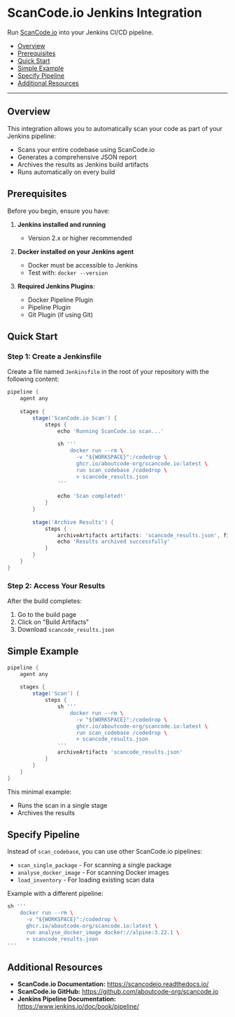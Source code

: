 # ScanCode.io Jenkins Integration

Run [ScanCode.io](https://github.com/aboutcode-org/scancode.io) into your Jenkins CI/CD 
pipeline.

- [Overview](#overview)
- [Prerequisites](#prerequisites)
- [Quick Start](#quick-start)
- [Simple Example](#simple-example)
- [Specify Pipeline](#specify-pipeline)
- [Additional Resources](#additional-resources)

---

## Overview

This integration allows you to automatically scan your code as part of your Jenkins
pipeline:

- Scans your entire codebase using ScanCode.io
- Generates a comprehensive JSON report
- Archives the results as Jenkins build artifacts
- Runs automatically on every build

## Prerequisites

Before you begin, ensure you have:

1. **Jenkins installed and running**
   - Version 2.x or higher recommended

2. **Docker installed on your Jenkins agent**
   - Docker must be accessible to Jenkins
   - Test with: `docker --version`

3. **Required Jenkins Plugins**:
   - Docker Pipeline Plugin
   - Pipeline Plugin
   - Git Plugin (if using Git)

## Quick Start

### Step 1: Create a Jenkinsfile

Create a file named `Jenkinsfile` in the root of your repository with the following
content:

```groovy
pipeline {
    agent any
    
    stages {
        stage('ScanCode.io Scan') {
            steps {
                echo 'Running ScanCode.io scan...'
                
                sh '''
                    docker run --rm \
                      -v "${WORKSPACE}":/codedrop \
                      ghcr.io/aboutcode-org/scancode.io:latest \
                      run scan_codebase /codedrop \
                      > scancode_results.json
                '''
                
                echo 'Scan completed!'
            }
        }
        
        stage('Archive Results') {
            steps {
                archiveArtifacts artifacts: 'scancode_results.json', fingerprint: true
                echo 'Results archived successfully'
            }
        }
    }
}
```

### Step 2: Access Your Results

After the build completes:
1. Go to the build page
2. Click on "Build Artifacts"
3. Download `scancode_results.json`

## Simple Example

```groovy
pipeline {
    agent any
    
    stages {
        stage('Scan') {
            steps {
                sh '''
                    docker run --rm \
                      -v "${WORKSPACE}":/codedrop \
                      ghcr.io/aboutcode-org/scancode.io:latest \
                      run scan_codebase /codedrop \
                      > scancode_results.json
                '''
                archiveArtifacts 'scancode_results.json'
            }
        }
    }
}
```

This minimal example:
- Runs the scan in a single stage
- Archives the results

## Specify Pipeline

Instead of `scan_codebase`, you can use other ScanCode.io pipelines:

- `scan_single_package` - For scanning a single package
- `analyse_docker_image` - For scanning Docker images
- `load_inventory` - For loading existing scan data

Example with a different pipeline:
```groovy
sh '''
    docker run --rm \
      -v "${WORKSPACE}":/codedrop \
      ghcr.io/aboutcode-org/scancode.io:latest \
      run analyse_docker_image docker://alpine:3.22.1 \
      > scancode_results.json
'''
```

## Additional Resources

- **ScanCode.io Documentation:** https://scancodeio.readthedocs.io/
- **ScanCode.io GitHub:** https://github.com/aboutcode-org/scancode.io
- **Jenkins Pipeline Documentation:** https://www.jenkins.io/doc/book/pipeline/
